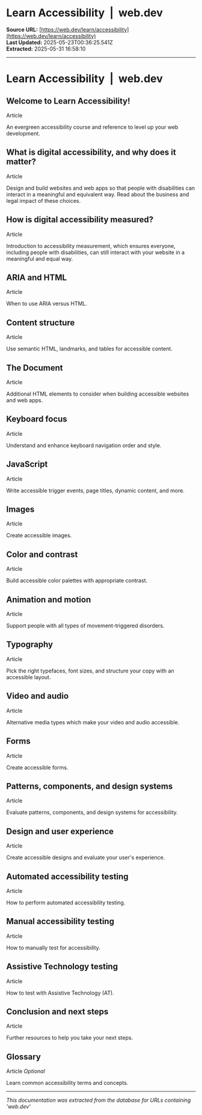 # Learn Accessibility  |  web.dev

**Source URL:** [https://web.dev/learn/accessibility](https://web.dev/learn/accessibility)  
**Last Updated:** 2025-05-23T00:36:25.541Z  
**Extracted:** 2025-05-31 16:58:10

---

# Learn Accessibility  |  web.dev

## Welcome to Learn Accessibility!

Article

An evergreen accessibility course and reference to level up your web development.

## What is digital accessibility, and why does it matter?

Article

Design and build websites and web apps so that people with disabilities can interact in a meaningful and equivalent way. Read about the business and legal impact of these choices.

## How is digital accessibility measured?

Article

Introduction to accessibility measurement, which ensures everyone, including people with disabilities, can still interact with your website in a meaningful and equal way.

## ARIA and HTML

Article

When to use ARIA versus HTML.

## Content structure

Article

Use semantic HTML, landmarks, and tables for accessible content.

## The Document

Article

Additional HTML elements to consider when building accessible websites and web apps.

## Keyboard focus

Article

Understand and enhance keyboard navigation order and style.

## JavaScript

Article

Write accessible trigger events, page titles, dynamic content, and more.

## Images

Article

Create accessible images.

## Color and contrast

Article

Build accessible color palettes with appropriate contrast.

## Animation and motion

Article

Support people with all types of movement-triggered disorders.

## Typography

Article

Pick the right typefaces, font sizes, and structure your copy with an accessible layout.

## Video and audio

Article

Alternative media types which make your video and audio accessible.

## Forms

Article

Create accessible forms.

## Patterns, components, and design systems

Article

Evaluate patterns, components, and design systems for accessibility.

## Design and user experience

Article

Create accessible designs and evaluate your user's experience.

## Automated accessibility testing

Article

How to perform automated accessibility testing.

## Manual accessibility testing

Article

How to manually test for accessibility.

## Assistive Technology testing

Article

How to test with Assistive Technology (AT).

## Conclusion and next steps

Article

Further resources to help you take your next steps.

## Glossary

Article _Optional_

Learn common accessibility terms and concepts.

---

*This documentation was extracted from the database for URLs containing 'web.dev'*

